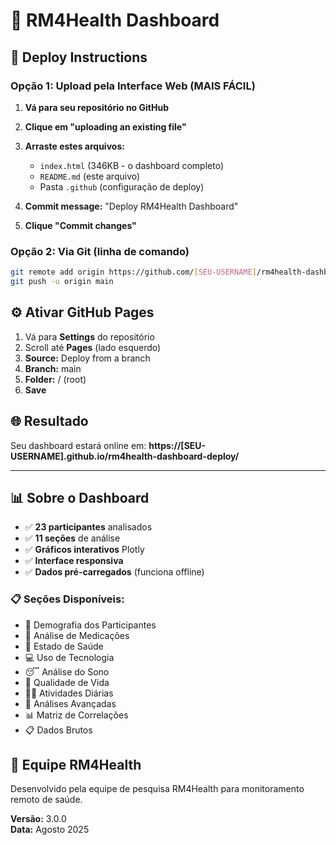 # 🏥 RM4Health Dashboard

## 🚀 Deploy Instructions

### Opção 1: Upload pela Interface Web (MAIS FÁCIL)

1. **Vá para seu repositório no GitHub**
2. **Clique em "uploading an existing file"**
3. **Arraste estes arquivos:**
   - `index.html` (346KB - o dashboard completo)
   - `README.md` (este arquivo)
   - Pasta `.github` (configuração de deploy)

4. **Commit message:** "Deploy RM4Health Dashboard"
5. **Clique "Commit changes"**

### Opção 2: Via Git (linha de comando)

```bash
git remote add origin https://github.com/[SEU-USERNAME]/rm4health-dashboard-deploy.git  
git push -u origin main
```

## ⚙️ Ativar GitHub Pages

1. Vá para **Settings** do repositório
2. Scroll até **Pages** (lado esquerdo)
3. **Source:** Deploy from a branch
4. **Branch:** main
5. **Folder:** / (root)
6. **Save**

## 🌐 Resultado

Seu dashboard estará online em:
**https://[SEU-USERNAME].github.io/rm4health-dashboard-deploy/**

---

## 📊 Sobre o Dashboard

- ✅ **23 participantes** analisados
- ✅ **11 seções** de análise
- ✅ **Gráficos interativos** Plotly
- ✅ **Interface responsiva**
- ✅ **Dados pré-carregados** (funciona offline)

### 📋 Seções Disponíveis:
- 👥 Demografia dos Participantes
- 💊 Análise de Medicações
- 🏥 Estado de Saúde  
- 💻 Uso de Tecnologia
- 😴 Análise do Sono
- 🌟 Qualidade de Vida
- 🏃‍♂️ Atividades Diárias
- 🔬 Análises Avançadas
- 📊 Matriz de Correlações
- 📋 Dados Brutos

## 👥 Equipe RM4Health

Desenvolvido pela equipe de pesquisa RM4Health para monitoramento remoto de saúde.

**Versão:** 3.0.0  
**Data:** Agosto 2025
